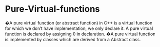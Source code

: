 # Pure-Virtual-functions
�A pure virtual function (or abstract function) in C++ is a virtual function for which we don’t have implementation, we only declare it. A pure virtual function is declared by assigning 0 in declaration. �A pure virtual function is implemented by classes which are derived from a Abstract class.
